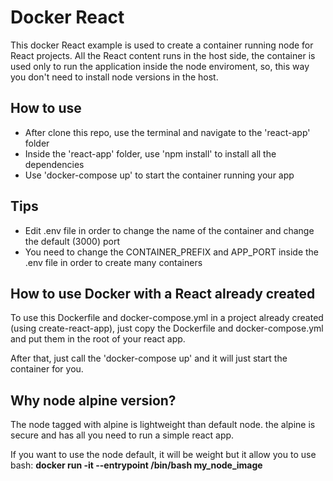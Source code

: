 # Docker React
This docker React example is used to create a container running node for React projects.
All the React content runs in the host side, the container is used only to run the application inside the node enviroment, so, this way you don't need to install node versions in the host.

## How to use
- After clone this repo, use the terminal and navigate to the 'react-app' folder
- Inside the 'react-app' folder, use 'npm install' to install all the dependencies
- Use 'docker-compose up' to start the container running your app

## Tips
- Edit .env file in order to change the name of the container and change the default (3000) port
- You need to change the CONTAINER_PREFIX and APP_PORT inside the .env file in order to create many containers

## How to use Docker with a React already created
To use this Dockerfile and docker-compose.yml in a project already created (using create-react-app), just copy the Dockerfile and docker-compose.yml and put them in the root of your react app.

After that, just call the 'docker-compose up' and it will just start the container for you.

## Why node alpine version?
The node tagged with alpine is lightweight than default node. the alpine is secure and has all you need to run a simple react app.

If you want to use the node default, it will be weight but it allow you to use bash:
**docker run -it --entrypoint /bin/bash my_node_image**
